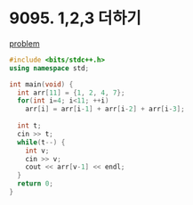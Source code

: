 # 9095. 1,2,3 더하기

[problem](https://www.acmicpc.net/problem/9095)

```cpp
#include <bits/stdc++.h>
using namespace std;

int main(void) {
  int arr[11] = {1, 2, 4, 7};
  for(int i=4; i<11; ++i)
    arr[i] = arr[i-1] + arr[i-2] + arr[i-3];
  
  int t;
  cin >> t;
  while(t--) {
    int v; 
    cin >> v;
    cout << arr[v-1] << endl;
  }
  return 0;
}
```
